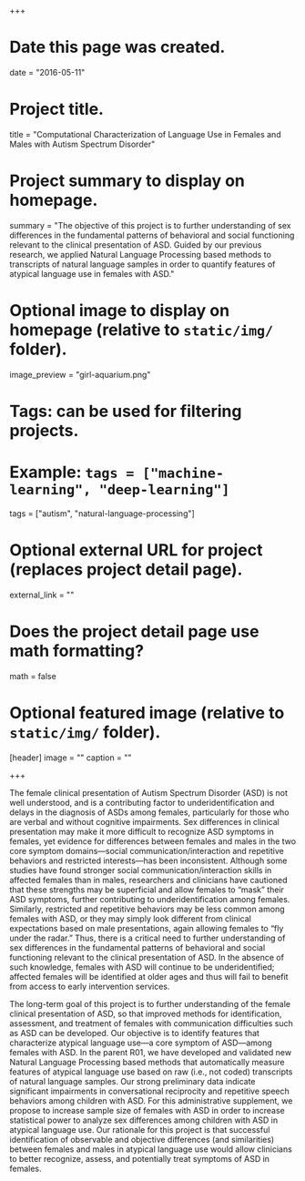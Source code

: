 +++
# Date this page was created.
date = "2016-05-11"

# Project title.
title = "Computational Characterization of Language Use in Females and Males with Autism Spectrum Disorder"

# Project summary to display on homepage.
summary = "The objective of this project is to further understanding of sex differences in the fundamental patterns of behavioral and social functioning relevant to the clinical presentation of ASD. Guided by our previous research, we applied Natural Language Processing based methods to transcripts of natural language samples in order to quantify features of atypical language use in females with ASD."

# Optional image to display on homepage (relative to `static/img/` folder).
image_preview = "girl-aquarium.png"

# Tags: can be used for filtering projects.
# Example: `tags = ["machine-learning", "deep-learning"]`
tags = ["autism", "natural-language-processing"]

# Optional external URL for project (replaces project detail page).
external_link = ""

# Does the project detail page use math formatting?
math = false

# Optional featured image (relative to `static/img/` folder).
[header]
image = ""
caption = ""

+++

The female clinical presentation of Autism Spectrum Disorder (ASD) is not well understood, and is a contributing factor to underidentification and delays in the diagnosis of ASDs among females, particularly for those who are verbal and without cognitive impairments. Sex differences in clinical presentation may make it more difficult to recognize ASD symptoms in females, yet evidence for differences between females and males in the two core symptom domains—social communication/interaction and repetitive behaviors and restricted interests—has been inconsistent. Although some studies have found stronger social communication/interaction skills in affected females than in males, researchers and clinicians have cautioned that these strengths may be superficial and allow females to “mask” their ASD symptoms, further contributing to underidentification among females. Similarly, restricted and repetitive behaviors may be less common among females with ASD, or they may simply look different from clinical expectations based on male presentations, again allowing females to “fly under the radar.” Thus, there is a critical need to further understanding of sex differences in the fundamental patterns of behavioral and social functioning relevant to the clinical presentation of ASD. In the absence of such knowledge, females with ASD will continue to be underidentified; affected females will be identified at older ages and thus will fail to benefit from access to early intervention services.

The long-term goal of this project is to further understanding of the female clinical presentation of ASD, so that improved methods for identification, assessment, and treatment of females with communication difficulties such as ASD can be developed. Our objective is to identify features that characterize atypical language use—a core symptom of ASD—among females with ASD. In the parent R01, we have developed and validated new Natural Language Processing based methods that automatically measure features of atypical language use based on raw (i.e., not coded) transcripts of natural language samples. Our strong preliminary data indicate significant impairments in conversational reciprocity and repetitive speech behaviors among children with ASD. For this administrative supplement, we propose to increase sample size of females with ASD in order to increase statistical power to analyze sex differences among children with ASD in atypical language use. Our rationale for this project is that successful identification of observable and objective differences (and similarities) between females and males in atypical language use would allow clinicians to better recognize, assess, and potentially treat symptoms of ASD in females. 
